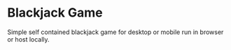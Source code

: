 # Blackjack Game
Simple self contained blackjack game for desktop or mobile run in browser or host locally.
